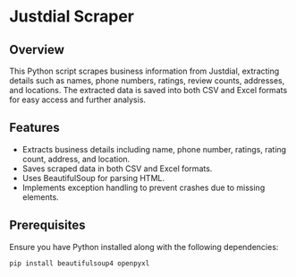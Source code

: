 # Justdial Scraper

## Overview
This Python script scrapes business information from Justdial, extracting details such as names, phone numbers, ratings, review counts, addresses, and locations. The extracted data is saved into both CSV and Excel formats for easy access and further analysis.

## Features
- Extracts business details including name, phone number, ratings, rating count, address, and location.
- Saves scraped data in both CSV and Excel formats.
- Uses BeautifulSoup for parsing HTML.
- Implements exception handling to prevent crashes due to missing elements.

## Prerequisites
Ensure you have Python installed along with the following dependencies:

```bash
pip install beautifulsoup4 openpyxl